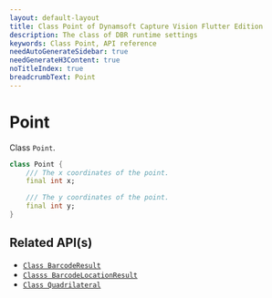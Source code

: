 ```yaml
---
layout: default-layout
title: Class Point of Dynamsoft Capture Vision Flutter Edition
description: The class of DBR runtime settings
keywords: Class Point, API reference
needAutoGenerateSidebar: true
needGenerateH3Content: true
noTitleIndex: true
breadcrumbText: Point
---
```


# Point

Class `Point`.

```dart
class Point {
    /// The x coordinates of the point.
    final int x;

    /// The y coordinates of the point.
    final int y;
}
```

## Related API(s)

- [`Class BarcodeResult`](class-barcode-result.md)
- [`Classs BarcodeLocationResult`](class-barcode-location-result.md)
- [`Class Quadrilateral`](class-quadrilateral.md)
